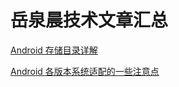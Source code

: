 # 岳泉晨技术文章汇总

[Android 存储目录详解](https://web.520wcf.com/yue-quan-chen/android-cun-chu-mu-lu-xiang-jie.html)

[Android 各版本系统适配的一些注意点](https://web.520wcf.com/yue-quan-chen/android-ge-ban-ben-xi-tong-shi-pei-de-yi-xie-zhu-yi-dian.html)